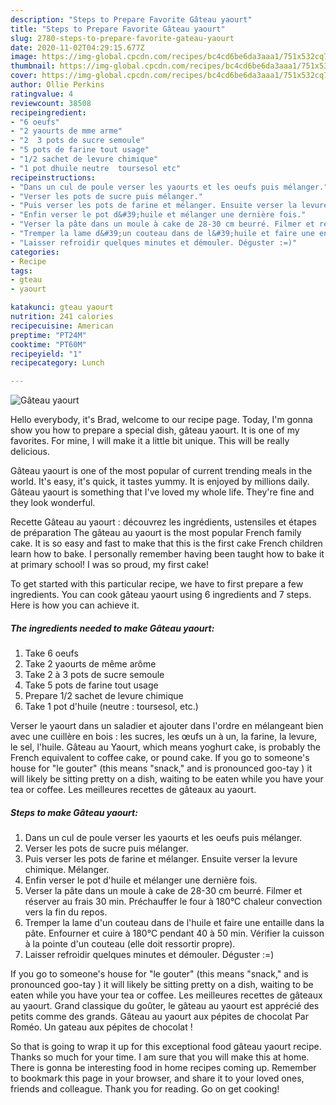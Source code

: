 ```yaml
---
description: "Steps to Prepare Favorite Gâteau yaourt"
title: "Steps to Prepare Favorite Gâteau yaourt"
slug: 2780-steps-to-prepare-favorite-gateau-yaourt
date: 2020-11-02T04:29:15.677Z
image: https://img-global.cpcdn.com/recipes/bc4cd6be6da3aaa1/751x532cq70/gateau-yaourt-photo-principale-de-la-recette.jpg
thumbnail: https://img-global.cpcdn.com/recipes/bc4cd6be6da3aaa1/751x532cq70/gateau-yaourt-photo-principale-de-la-recette.jpg
cover: https://img-global.cpcdn.com/recipes/bc4cd6be6da3aaa1/751x532cq70/gateau-yaourt-photo-principale-de-la-recette.jpg
author: Ollie Perkins
ratingvalue: 4
reviewcount: 38508
recipeingredient:
- "6 oeufs"
- "2 yaourts de mme arme"
- "2  3 pots de sucre semoule"
- "5 pots de farine tout usage"
- "1/2 sachet de levure chimique"
- "1 pot dhuile neutre  toursesol etc"
recipeinstructions:
- "Dans un cul de poule verser les yaourts et les oeufs puis mélanger."
- "Verser les pots de sucre puis mélanger."
- "Puis verser les pots de farine et mélanger. Ensuite verser la levure chimique. Mélanger."
- "Enfin verser le pot d&#39;huile et mélanger une dernière fois."
- "Verser la pâte dans un moule à cake de 28-30 cm beurré. Filmer et réserver au frais 30 min. Préchauffer le four à 180°C chaleur convection vers la fin du repos."
- "Tremper la lame d&#39;un couteau dans de l&#39;huile et faire une entaille dans la pâte. Enfourner et cuire à 180°C pendant 40 à 50 min. Vérifier la cuisson à la pointe d&#39;un couteau (elle doit ressortir propre)."
- "Laisser refroidir quelques minutes et démouler. Déguster :=)"
categories:
- Recipe
tags:
- gteau
- yaourt

katakunci: gteau yaourt 
nutrition: 241 calories
recipecuisine: American
preptime: "PT24M"
cooktime: "PT60M"
recipeyield: "1"
recipecategory: Lunch

---
```



![Gâteau yaourt](https://img-global.cpcdn.com/recipes/bc4cd6be6da3aaa1/751x532cq70/gateau-yaourt-photo-principale-de-la-recette.jpg)

Hello everybody, it's Brad, welcome to our recipe page. Today, I'm gonna show you how to prepare a special dish, gâteau yaourt. It is one of my favorites. For mine, I will make it a little bit unique. This will be really delicious.

Gâteau yaourt is one of the most popular of current trending meals in the world. It's easy, it's quick, it tastes yummy. It is enjoyed by millions daily. Gâteau yaourt is something that I've loved my whole life. They're fine and they look wonderful.

Recette Gâteau au yaourt : découvrez les ingrédients, ustensiles et étapes de préparation The gâteau au yaourt is the most popular French family cake. It is so easy and fast to make that this is the first cake French children learn how to bake. I personally remember having been taught how to bake it at primary school! I was so proud, my first cake!


To get started with this particular recipe, we have to first prepare a few ingredients. You can cook gâteau yaourt using 6 ingredients and 7 steps. Here is how you can achieve it.

<!--inarticleads1-->

##### The ingredients needed to make Gâteau yaourt:

1. Take 6 oeufs
1. Take 2 yaourts de même arôme
1. Take 2 à 3 pots de sucre semoule
1. Take 5 pots de farine tout usage
1. Prepare 1/2 sachet de levure chimique
1. Take 1 pot d&#39;huile (neutre : toursesol, etc.)


Verser le yaourt dans un saladier et ajouter dans l&#39;ordre en mélangeant bien avec une cuillère en bois : les sucres, les œufs un à un, la farine, la levure, le sel, l&#39;huile. Gâteau au Yaourt, which means yoghurt cake, is probably the French equivalent to coffee cake, or pound cake. If you go to someone&#39;s house for &#34;le gouter&#34; (this means &#34;snack,&#34; and is pronounced goo-tay ) it will likely be sitting pretty on a dish, waiting to be eaten while you have your tea or coffee. Les meilleures recettes de gâteaux au yaourt. 

<!--inarticleads2-->

##### Steps to make Gâteau yaourt:

1. Dans un cul de poule verser les yaourts et les oeufs puis mélanger.
1. Verser les pots de sucre puis mélanger.
1. Puis verser les pots de farine et mélanger. Ensuite verser la levure chimique. Mélanger.
1. Enfin verser le pot d&#39;huile et mélanger une dernière fois.
1. Verser la pâte dans un moule à cake de 28-30 cm beurré. Filmer et réserver au frais 30 min. Préchauffer le four à 180°C chaleur convection vers la fin du repos.
1. Tremper la lame d&#39;un couteau dans de l&#39;huile et faire une entaille dans la pâte. Enfourner et cuire à 180°C pendant 40 à 50 min. Vérifier la cuisson à la pointe d&#39;un couteau (elle doit ressortir propre).
1. Laisser refroidir quelques minutes et démouler. Déguster :=)


If you go to someone&#39;s house for &#34;le gouter&#34; (this means &#34;snack,&#34; and is pronounced goo-tay ) it will likely be sitting pretty on a dish, waiting to be eaten while you have your tea or coffee. Les meilleures recettes de gâteaux au yaourt. Grand classique du goûter, le gâteau au yaourt est apprécié des petits comme des grands. Gâteau au yaourt aux pépites de chocolat Par Roméo. Un gateau aux pépites de chocolat ! 

So that is going to wrap it up for this exceptional food gâteau yaourt recipe. Thanks so much for your time. I am sure that you will make this at home. There is gonna be interesting food in home recipes coming up. Remember to bookmark this page in your browser, and share it to your loved ones, friends and colleague. Thank you for reading. Go on get cooking!
